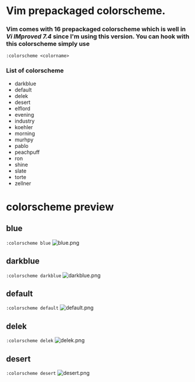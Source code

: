 # Vim  prepackaged colorscheme.
### Vim comes with 16 prepackaged colorscheme which is well in **_Vi IMproved 7.4_** since I'm using this version. You can hook with this colorscheme simply use 
```:colorscheme <colorname> ```

### List of colorscheme
- darkblue
- default
- delek
- desert 
- elflord
- evening
- industry 
- koehler
- morning
- murhpy
- pablo
- peachpuff
- ron
- shine
- slate
- torte 
- zellner 

# colorscheme preview 

## blue
```:colorscheme blue```
![blue.png](./images/blue.png)

## darkblue
```:colorscheme darkblue```
![darkblue.png](./images/darkblue.png)

## default
```:colorscheme default```
![default.png](./images/default.png)

## delek
```:colorscheme delek```
![delek.png](./images/delek.png)

## desert
```:colorscheme desert```
![desert.png](./images/desert.png)
